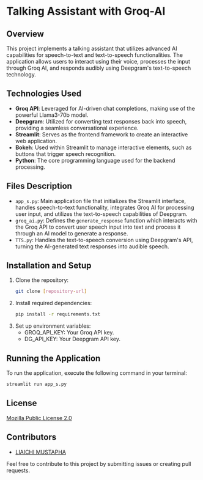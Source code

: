 
# Talking Assistant with Groq-AI

## Overview
This project implements a talking assistant that utilizes advanced AI capabilities for speech-to-text and text-to-speech functionalities. The application allows users to interact using their voice, processes the input through Groq AI, and responds audibly using Deepgram's text-to-speech technology.

## Technologies Used
- **Groq API**: Leveraged for AI-driven chat completions, making use of the powerful Llama3-70b model.
- **Deepgram**: Utilized for converting text responses back into speech, providing a seamless conversational experience.
- **Streamlit**: Serves as the frontend framework to create an interactive web application.
- **Bokeh**: Used within Streamlit to manage interactive elements, such as buttons that trigger speech recognition.
- **Python**: The core programming language used for the backend processing.

## Files Description
- `app_s.py`: Main application file that initializes the Streamlit interface, handles speech-to-text functionality, integrates Groq AI for processing user input, and utilizes the text-to-speech capabilities of Deepgram.
- `groq_ai.py`: Defines the `generate_response` function which interacts with the Groq API to convert user speech input into text and process it through an AI model to generate a response.
- `TTS.py`: Handles the text-to-speech conversion using Deepgram's API, turning the AI-generated text responses into audible speech.

## Installation and Setup
1. Clone the repository:
   ```bash
   git clone [repository-url]
   ```
2. Install required dependencies:
   ```bash
   pip install -r requirements.txt
   ```
3. Set up environment variables:
   - GROQ_API_KEY: Your Groq API key.
   - DG_API_KEY: Your Deepgram API key.

## Running the Application
To run the application, execute the following command in your terminal:
   ```bash
   streamlit run app_s.py
   ```

## License
[Mozilla Public License 2.0](LICENSE)

## Contributors
- [LIAICHI MUSTAPHA](MuLIAICHI)

Feel free to contribute to this project by submitting issues or creating pull requests.
